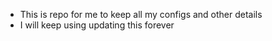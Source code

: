 - This is repo for me to keep all my configs and other details
- I will keep using updating this forever 

